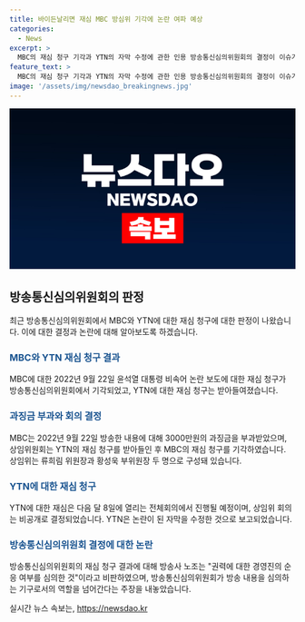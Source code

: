 ```yaml
---
title: 바이든날리면 재심 MBC 방심위 기각에 논란 여파 예상
categories:
  - News
excerpt: >
  MBC의 재심 청구 기각과 YTN의 자막 수정에 관한 인용 방송통신심의위원회의 결정이 이슈가 되었다. 윤석열 대통령에 관한 바이든-날리면 비속어 논란을 다룬 보도로 MBC는 3000만원의 과징금을 받았으며, YTN은 비슷한 이유로 법정제재를 받았다. 방송통신심의위원회는 MBC의 청구를 기각하고 YTN의 재심은 다음 달에 열릴 예정이다. 방송사들의 보도에 대한 책임을 놓고 논란이 일고 있으며, 방송통신심의위원회의 결정에 대해 노조는 방송사를 차별하고 있다는 주장을 내놓았다.
feature_text: >
  MBC의 재심 청구 기각과 YTN의 자막 수정에 관한 인용 방송통신심의위원회의 결정이 이슈가 되었다. 윤석열 대통령에 관한 바이든-날리면 비속어 논란을 다룬 보도로 MBC는 3000만원의 과징금을 받았으며, YTN은 비슷한 이유로 법정제재를 받았다. 방송통신심의위원회는 MBC의 청구를 기각하고 YTN의 재심은 다음 달에 열릴 예정이다. 방송사들의 보도에 대한 책임을 놓고 논란이 일고 있으며, 방송통신심의위원회의 결정에 대해 노조는 방송사를 차별하고 있다는 주장을 내놓았다.
image: '/assets/img/newsdao_breakingnews.jpg'
---
```


<p><img src="/assets/img/newsdao_breakingnews.jpg" alt="implanttips 속보" /></p>

<h2 data-ke-size="size26">방송통신심의위원회의 판정</h2>

<p data-ke-size="size16">최근 방송통신심의위원회에서 MBC와 YTN에 대한 재심 청구에 대한 판정이 나왔습니다. 이에 대한 결정과 논란에 대해 알아보도록 하겠습니다.</p>

<h3><b><span style="color: #1a5490;">MBC와 YTN 재심 청구 결과</span></b></h3>

<p data-ke-size="size16">MBC에 대한 2022년 9월 22일 윤석열 대통령 비속어 논란 보도에 대한 재심 청구가 방송통신심의위원회에서 기각되었고, YTN에 대한 재심 청구는 받아들여졌습니다.</p>

<h3><b><span style="color: #1a5490;">과징금 부과와 회의 결정</span></b></h3>

<p data-ke-size="size16">MBC는 2022년 9월 22일 방송한 내용에 대해 3000만원의 과징금을 부과받았으며, 상임위원회는 YTN의 재심 청구를 받아들인 후 MBC의 재심 청구를 기각하였습니다. 상임위는 류희림 위원장과 황성욱 부위원장 두 명으로 구성돼 있습니다.</p>

<h3><b><span style="color: #1a5490;">YTN에 대한 재심 청구</span></b></h3>

<p data-ke-size="size16">YTN에 대한 재심은 다음 달 8일에 열리는 전체회의에서 진행될 예정이며, 상임위 회의는 비공개로 결정되었습니다. YTN은 논란이 된 자막을 수정한 것으로 보고되었습니다.</p>

<h3><b><span style="color: #1a5490;">방송통신심의위원회 결정에 대한 논란</span></b></h3>

<p data-ke-size="size16">방송통신심의위원회의 재심 청구 결과에 대해 방송사 노조는 "권력에 대한 경영진의 순응 여부를 심의한 것"이라고 비판하였으며, 방송통신심의위원회가 방송 내용을 심의하는 기구로서의 역할을 넘어간다는 주장을 내놓았습니다.</p>
실시간 뉴스 속보는, <a href="https://newsdao.kr" rel="dofollow">https://newsdao.kr</a>


